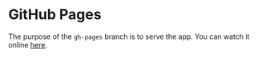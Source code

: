 # GitHub Pages

The purpose of the `gh-pages` branch is to serve the app. You can watch it online [here](https://zviels.github.io/interactive-form).
